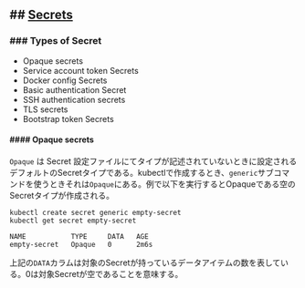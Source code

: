 
## ## [Secrets](https://kubernetes.io/docs/concepts/configuration/secret/)

### ### Types of Secret

* Opaque secrets
* Service account token Secrets
* Docker config Secrets
* Basic authentication Secret
* SSH authentication secrets
* TLS secrets
* Bootstrap token Secrets

#### #### Opaque secrets

`Opaque` は Secret 設定ファイルにてタイプが記述されていないときに設定されるデフォルトのSecretタイプである。kubectlで作成するとき、`generic`サブコマンドを使うときそれは`Opaque`にある。例で以下を実行するとOpaqueである空のSecretタイプが作成される。

```
kubectl create secret generic empty-secret
kubectl get secret empty-secret
```

```
NAME           TYPE     DATA   AGE
empty-secret   Opaque   0      2m6s
```

上記の`DATA`カラムは対象のSecretが持っているデータアイテムの数を表している。0は対象Secretが空であることを意味する。

